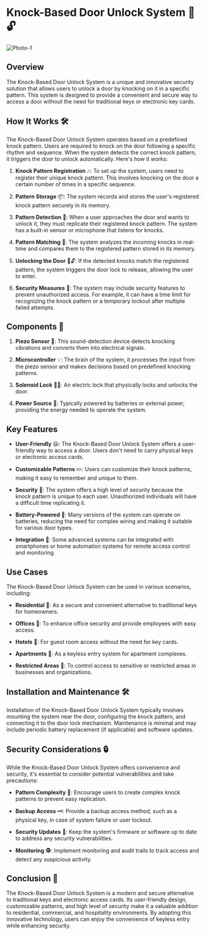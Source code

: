 # Knock-Based Door Unlock System 🚪🔓
![Photo-1](https://github.com/AdityaPalakurty/Door-Unlock-System/assets/98629876/e07443f7-7647-4301-9a53-2bb374255eaa)

## Overview

The Knock-Based Door Unlock System is a unique and innovative security solution that allows users to unlock a door by knocking on it in a specific pattern. This system is designed to provide a convenient and secure way to access a door without the need for traditional keys or electronic key cards.

## How It Works 🛠️

The Knock-Based Door Unlock System operates based on a predefined knock pattern. Users are required to knock on the door following a specific rhythm and sequence. When the system detects the correct knock pattern, it triggers the door to unlock automatically. Here's how it works:

1. **Knock Pattern Registration** 🎶: To set up the system, users need to register their unique knock pattern. This involves knocking on the door a certain number of times in a specific sequence.

2. **Pattern Storage** 📦: The system records and stores the user's registered knock pattern securely in its memory.

3. **Pattern Detection** 🎤: When a user approaches the door and wants to unlock it, they must replicate their registered knock pattern. The system has a built-in sensor or microphone that listens for knocks.

4. **Pattern Matching** 🧩: The system analyzes the incoming knocks in real-time and compares them to the registered pattern stored in its memory.

5. **Unlocking the Door** 🚪🔓: If the detected knocks match the registered pattern, the system triggers the door lock to release, allowing the user to enter.

6. **Security Measures** 🔐: The system may include security features to prevent unauthorized access. For example, it can have a time limit for recognizing the knock pattern or a temporary lockout after multiple failed attempts.

## Components 🧰

1. **Piezo Sensor** 🎤: This sound-detection device detects knocking vibrations and converts them into electrical signals.

2. **Microcontroller** 💡: The brain of the system, it processes the input from the piezo sensor and makes decisions based on predefined knocking patterns.

3. **Solenoid Lock** 🚫🔑: An electric lock that physically locks and unlocks the door.

4. **Power Source** 🔋: Typically powered by batteries or external power, providing the energy needed to operate the system.

## Key Features

- **User-Friendly** 😃: The Knock-Based Door Unlock System offers a user-friendly way to access a door. Users don't need to carry physical keys or electronic access cards.

- **Customizable Patterns** ✏️: Users can customize their knock patterns, making it easy to remember and unique to them.

- **Security** 🔐: The system offers a high level of security because the knock pattern is unique to each user. Unauthorized individuals will have a difficult time replicating it.

- **Battery-Powered** 🔋: Many versions of the system can operate on batteries, reducing the need for complex wiring and making it suitable for various door types.

- **Integration** 📱: Some advanced systems can be integrated with smartphones or home automation systems for remote access control and monitoring.

## Use Cases

The Knock-Based Door Unlock System can be used in various scenarios, including:

- **Residential** 🏡: As a secure and convenient alternative to traditional keys for homeowners.

- **Offices** 🏢: To enhance office security and provide employees with easy access.

- **Hotels** 🏨: For guest room access without the need for key cards.

- **Apartments** 🏢: As a keyless entry system for apartment complexes.

- **Restricted Areas** 🚧: To control access to sensitive or restricted areas in businesses and organizations.

## Installation and Maintenance 🛠️

Installation of the Knock-Based Door Unlock System typically involves mounting the system near the door, configuring the knock pattern, and connecting it to the door lock mechanism. Maintenance is minimal and may include periodic battery replacement (if applicable) and software updates.

## Security Considerations 🔒

While the Knock-Based Door Unlock System offers convenience and security, it's essential to consider potential vulnerabilities and take precautions:

- **Pattern Complexity** 🧩: Encourage users to create complex knock patterns to prevent easy replication.

- **Backup Access** 🗝️: Provide a backup access method, such as a physical key, in case of system failure or user lockout.

- **Security Updates** 🔄: Keep the system's firmware or software up to date to address any security vulnerabilities.

- **Monitoring** 🕵️: Implement monitoring and audit trails to track access and detect any suspicious activity.

## Conclusion 🏁

The Knock-Based Door Unlock System is a modern and secure alternative to traditional keys and electronic access cards. Its user-friendly design, customizable patterns, and high level of security make it a valuable addition to residential, commercial, and hospitality environments. By adopting this innovative technology, users can enjoy the convenience of keyless entry while enhancing security.
